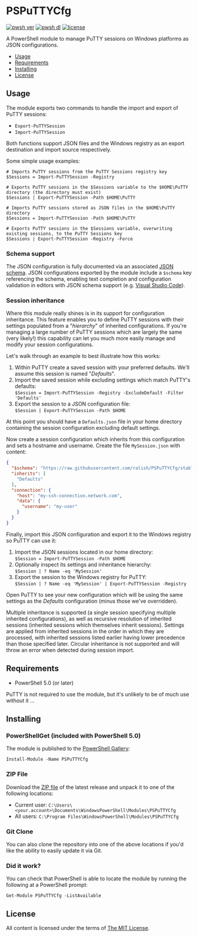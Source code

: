 PSPuTTYCfg
===========

[![pwsh ver](https://img.shields.io/powershellgallery/v/PSPuTTYCfg)](https://www.powershellgallery.com/packages/PSPuTTYCfg)
[![pwsh dl](https://img.shields.io/powershellgallery/dt/PSPuTTYCfg)](https://www.powershellgallery.com/packages/PSPuTTYCfg)
[![license](https://img.shields.io/github/license/ralish/PSPuTTYCfg)](https://choosealicense.com/licenses/mit/)

A PowerShell module to manage PuTTY sessions on Windows platforms as JSON configurations.

- [Usage](#usage)
- [Requirements](#requirements)
- [Installing](#installing)
- [License](#license)

Usage
-----

The module exports two commands to handle the import and export of PuTTY sessions:

- `Export-PuTTYSession`
- `Import-PuTTYSession`

Both functions support JSON files and the Windows registry as an export destination and import source respectively.

Some simple usage examples:

```posh
# Imports PuTTY sessions from the PuTTY Sessions registry key
$Sessions = Import-PuTTYSession -Registry

# Exports PuTTY sessions in the $Sessions variable to the $HOME\PuTTY directory (the directory must exist)
$Sessions | Export-PuTTYSession -Path $HOME\PuTTY

# Imports PuTTY sessions stored as JSON files in the $HOME\PuTTY directory
$Sessions = Import-PuTTYSession -Path $HOME\PuTTY

# Exports PuTTY sessions in the $Sessions variable, overwriting existing sessions, to the PuTTY Sessions key
$Sessions | Export-PuTTYSession -Registry -Force
```

### Schema support

The JSON configuration is fully documented via an associated [JSON schema](schemas/session.jsonc). JSON configurations exported by the module include a `$schema` key referencing the schema, enabling text completion and configuration validation in editors with JSON schema support (e.g. [Visual Studio Code](https://code.visualstudio.com/)).

### Session inheritance

Where this module really shines is in its support for configuration inheritance. This feature enables you to define PuTTY sessions with their settings populated from a "*hierarchy*" of inherited configurations. If you're managing a large number of PuTTY sessions which are largely the same (very likely!) this capability can let you much more easily manage and modify your session configurations.

Let's walk through an example to best illustrate how this works:

1. Within PuTTY create a saved session with your preferred defaults. We'll assume this session is named "*Defaults*".
2. Import the saved session while excluding settings which match PuTTY's defaults:  
   `$Session = Import-PuTTYSession -Registry -ExcludeDefault -Filter 'Defaults'`
3. Export the session to a JSON configuration file:  
   `$Session | Export-PuTTYSession -Path $HOME`

At this point you should have a `Defaults.json` file in your home directory containing the session configuration excluding default settings.

Now create a session configuration which inherits from this configuration and sets a hostname and username. Create the file `MySession.json` with content:

```json
{
  "$schema": "https://raw.githubusercontent.com/ralish/PSPuTTYCfg/stable/schemas/session.jsonc",
  "inherits": [
    "Defaults"
  ],
  "connection": {
    "host": "my-ssh-connection.network.com",
    "data": {
      "username": "my-user"
    }
  }
}
```

Finally, import this JSON configuration and export it to the Windows registry so PuTTY can use it:

1. Import the JSON sessions located in our home directory:  
   `$Session = Import-PuTTYSession -Path $HOME`
2. Optionally inspect its settings and inheritance hierarchy:  
   `$Session | ? Name -eq 'MySession'`
3. Export the session to the Windows registry for PuTTY:  
   `$Session | ? Name -eq 'MySession' | Export-PuTTYSession -Registry`

Open PuTTY to see your new configuration which will be using the same settings as the *Defaults* configuration (minus those we've overridden).

Multiple inheritance is supported (a single session specifying multiple inherited configurations), as well as recursive resolution of inherited sessions (inherited sessions which themselves inherit sessions). Settings are applied from inherited sessions in the order in which they are processed, with inherited sessions listed earlier having lower precedence than those specified later. Circular inheritance is not supported and will throw an error when detected during session import.

Requirements
------------

- PowerShell 5.0 (or later)

PuTTY is not required to use the module, but it's unlikely to be of much use without it ...

Installing
----------

### PowerShellGet (included with PowerShell 5.0)

The module is published to the [PowerShell Gallery](https://www.powershellgallery.com/packages/PSPuTTYCfg):

```posh
Install-Module -Name PSPuTTYCfg
```

### ZIP File

Download the [ZIP file](https://github.com/ralish/PSPuTTYCfg/archive/stable.zip) of the latest release and unpack it to one of the following locations:

- Current user: `C:\Users\<your.account>\Documents\WindowsPowerShell\Modules\PSPuTTYCfg`
- All users: `C:\Program Files\WindowsPowerShell\Modules\PSPuTTYCfg`

### Git Clone

You can also clone the repository into one of the above locations if you'd like the ability to easily update it via Git.

### Did it work?

You can check that PowerShell is able to locate the module by running the following at a PowerShell prompt:

```posh
Get-Module PSPuTTYCfg -ListAvailable
```

License
-------

All content is licensed under the terms of [The MIT License](LICENSE).

